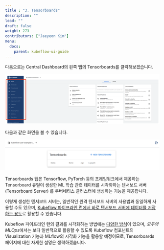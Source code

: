 ```yaml
---
title : "3. Tensorboards"
description: ""
lead: ""
draft: false
weight: 273
contributors: ["Jaeyeon Kim"]
menu:
  docs:
    parent: kubeflow-ui-guide
---
```


다음으로는 Central Dashboard의 왼쪽 탭의 Tensorboards를 클릭해보겠습니다.

<p align="center">
  <img src="/images/docs/kubeflow-dashboard-guide/left-tabs.png" title="left-tabs"/>
</p>

다음과 같은 화면을 볼 수 있습니다.

<p align="center">
  <img src="/images/docs/kubeflow-dashboard-guide/tensorboard.png" title="left-tabs"/>
</p>


Tensorboards 탭은 Tensorflow, PyTorch 등의 프레임워크에서 제공하는 Tensorboard 유틸이 생성한 ML 학습 관련 데이터를 시각화하는 텐서보드 서버(Tensorboard Server) 를 쿠버네티스 클러스터에 생성하는 기능을 제공합니다.

이렇게 생성한 텐서보드 서버는, 일반적인 원격 텐서보드 서버의 사용법과 동일하게 사용할 수도 있으며, [Kubeflow 파이프라인 런에서 바로 텐서보드 서버에 데이터를 저장하는 용도](https://www.kubeflow.org/docs/components/pipelines/sdk/output-viewer/#tensorboard)로 활용할 수 있습니다.

Kubeflow 파이프라인 런의 결과를 시각화하는 방법에는 [다양한 방식](https://www.kubeflow.org/docs/components/pipelines/sdk/output-viewer/)이 있으며, *모두의 MLOps*에서는 보다 일반적으로 활용할 수 있도록 Kubeflow 컴포넌트의 Visualization 기능과 MLflow의 시각화 기능을 활용할 예정이므로, Tensorboards 페이지에 대한 자세한 설명은 생략하겠습니다.
